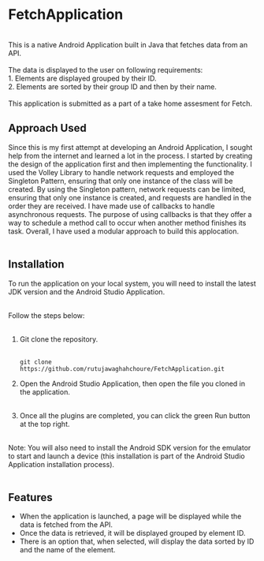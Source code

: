# FetchApplication<br>
<br>
This is a native Android Application built in Java that fetches data from an API. <br><br>
The data is displayed to the user on following requirements:<br>
1. Elements are displayed grouped by their ID.<br>
2. Elements are sorted by their group ID and then by their name.<br><br>
This application is submitted as a part of a take home assesment for Fetch. <br>

## Approach Used<br>
Since this is my first attempt at developing an Android Application, I sought help from the internet and learned a lot in the process. I started by creating the design of the application first and then implementing the functionality. I used the Volley Library to handle network requests and employed the Singleton Pattern, ensuring that only one instance of the class will be created. By using the Singleton pattern, network requests can be limited, ensuring that only one instance is created, and requests are handled in the order they are received. I have made use of callbacks to handle asynchronous requests. The purpose of using callbacks is that they offer a way to schedule a method call to occur when another method finishes its task. Overall, I have used a modular approach to build this applocation.<br><br>

## Installation<br>
To run the application on your local system, you will need to install the latest JDK version and the Android Studio Application.<br><br>

Follow the steps below:<br><br>

1. Git clone the repository.<br><br>
   ```
   git clone https://github.com/rutujawaghahchoure/FetchApplication.git
   ```

2. Open the Android Studio Application, then open the file you cloned in the application.<br><br></li>

3. Once all the plugins are completed, you can click the green Run button at the top right.<br><br></li>

Note: You will also need to install the Android SDK version for the emulator to start and launch a device (this installation is part of the Android Studio Application installation process).<br><br>


## Features<br>
<ul>
<li>When the application is launched, a page will be displayed while the data is fetched from the API.</li>
<li>Once the data is retrieved, it will be displayed grouped by element ID.</li>
<li>There is an option that, when selected, will display the data sorted by ID and the name of the element.</li>
</ul>




